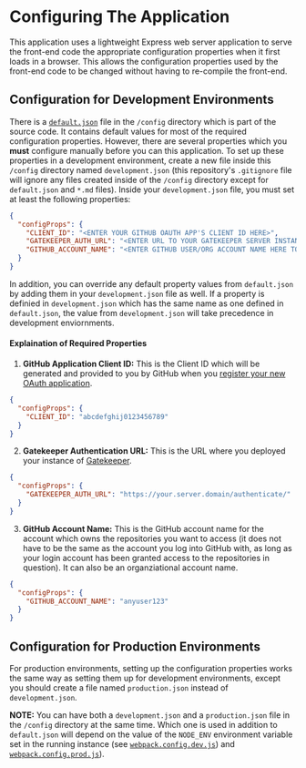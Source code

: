 # Configuring The Application

This application uses a lightweight Express web server application to
serve the front-end code the appropriate configuration properties when
it first loads in a browser. This allows the configuration properties
used by the front-end code to be changed without having to re-compile
the front-end.

## Configuration for Development Environments

There is a [`default.json`](default.json) file in the `/config` directory
which is part of the source code. It contains default values for most of
the required configuration properties. However, there are several
properties which you **must** configure manually before you can this
application. To set up these properties in a development environment,
create a new file inside this `/config` directory named `development.json`
(this repository's `.gitignore` file will ignore any files created inside
of the `/config` directory except for `default.json` and `*.md` files).
Inside your `development.json` file, you must set at least the following
properties:
```json
{
  "configProps": {
    "CLIENT_ID": "<ENTER YOUR GITHUB OAUTH APP'S CLIENT ID HERE>",
    "GATEKEEPER_AUTH_URL": "<ENTER URL TO YOUR GATEKEEPER SERVER INSTANCE HERE>",
    "GITHUB_ACCOUNT_NAME": "<ENTER GITHUB USER/ORG ACCOUNT NAME HERE TO VIEW/ADD STATUSES IN THEIR REPOS>"
  }
}
```

In addition, you can override any default property values from `default.json`
by adding them in your `development.json` file as well. If a property is
definied in `development.json` which has the same name as one defined in
`default.json`, the value from `development.json` will take precedence in
development enviornments.

#### Explaination of Required Properties
1)  __GitHub Application Client ID:__ This is the Client ID which will be generated and provided to you by GitHub when you [register your new OAuth application](#using-oauth-with-github).
```json
{
  "configProps": {
    "CLIENT_ID": "abcdefghij0123456789"
  }
}
```
2)  __Gatekeeper Authentication URL:__ This is the URL where you deployed your instance of [Gatekeeper](#deploying-gatekeeper).
```json
{
  "configProps": {
    "GATEKEEPER_AUTH_URL": "https://your.server.domain/authenticate/"
  }
}
```
3) __GitHub Account Name:__ This is the GitHub account name for the account which owns the repositories you want to access (it does not have to be the same as the account you log into GitHub with, as long as your login account has been granted access to the repositories in question). It can also be an organziational account name.
```json
{
  "configProps": {
    "GITHUB_ACCOUNT_NAME": "anyuser123"
  }
}
```

## Configuration for Production Environments

For production environments, setting up the configuration properties works
the same way as setting them up for development environments, except you
should create a file named `production.json` instead of `development.json`.

**NOTE:** You can have both a `development.json` and a `production.json`
file in the `/config` directory at the same time. Which one is used in
addition to `default.json` will depend on the value of the `NODE_ENV`
environment variable set in the running instance
(see [`webpack.config.dev.js`](../webpack.config.dev.js)) and
[`webpack.config.prod.js`](../webpack.config.prod.js)).
